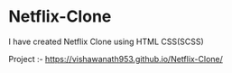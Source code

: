 # Netflix-Clone

I have created Netflix Clone using HTML CSS(SCSS)

   Project :- https://vishawanath953.github.io/Netflix-Clone/
